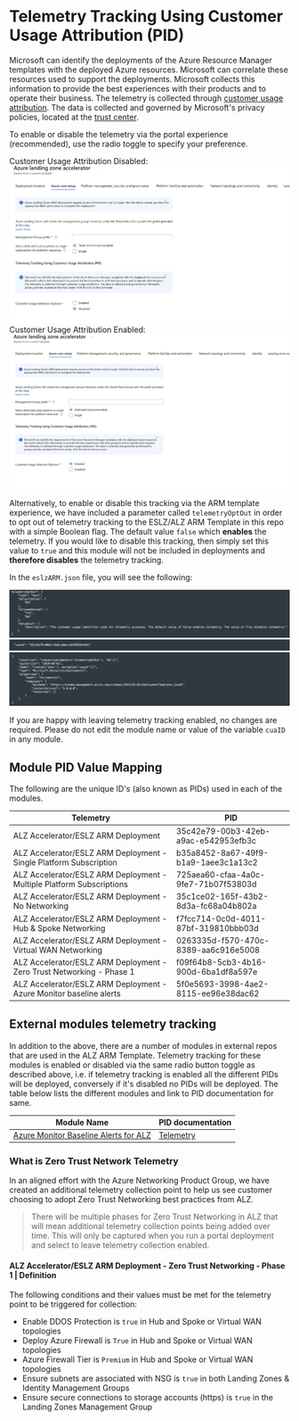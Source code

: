 # Telemetry Tracking Using Customer Usage Attribution (PID)

Microsoft can identify the deployments of the Azure Resource Manager templates with the deployed Azure resources. Microsoft can correlate these resources used to support the deployments. Microsoft collects this information to provide the best experiences with their products and to operate their business. The telemetry is collected through [customer usage attribution](https://docs.microsoft.com/azure/marketplace/azure-partner-customer-usage-attribution). The data is collected and governed by Microsoft's privacy policies, located at the [trust center](https://www.microsoft.com/trustcenter).

To enable or disable the telemetry via the portal experience (recommended), use the radio toggle to specify your preference.

Customer Usage Attribution Disabled:
![ESLZ ARM Template Telemetry Opt Out Toggle Control Disabled](./media/cua-portal-experience-disabled.jpg)
Customer Usage Attribution Enabled:
![ESLZ ARM Template Telemetry Opt Out Toggle Control Enabled](./media/cua-portal-experience-enabled.jpg)

Alternatively, to enable or disable this tracking via the ARM template experience, we have included a parameter called `telemetryOptOut` in order to opt out of telemetry tracking to the ESLZ/ALZ ARM Template in this repo with a simple Boolean flag. The default value `false` which **enables** the telemetry. If you would like to disable this tracking, then simply set this value to `true` and this module will not be included in deployments and **therefore disables** the telemetry tracking.

In the `eslzARM.json` file, you will see the following:

![ESLZ ARM Template parameter example](./media/cua-parameter.png)
![ESLZ ARM Template variable example](./media/cua-variable.png)
![ESLZ ARM Template resource example](./media/cua-resource.png)

If you are happy with leaving telemetry tracking enabled, no changes are required. Please do not edit the module name or value of the variable `cuaID` in any module.

## Module PID Value Mapping

The following are the unique ID's (also known as PIDs) used in each of the modules.

| Telemetry                                                                 | PID                                  |
| ------------------------------------------------------------------------- | ------------------------------------ |
| ALZ Accelerator/ESLZ ARM Deployment                                       | 35c42e79-00b3-42eb-a9ac-e542953efb3c |
| ALZ Accelerator/ESLZ ARM Deployment - Single Platform Subscription        | b35a8452-8a67-49f9-b1a9-1aee3c1a13c2 |
| ALZ Accelerator/ESLZ ARM Deployment - Multiple Platform Subscriptions     | 725aea60-cfaa-4a0c-9fe7-71b07f53803d |
| ALZ Accelerator/ESLZ ARM Deployment - No Networking                       | 35c1ce02-165f-43b2-8d3a-fc68a04b802a |
| ALZ Accelerator/ESLZ ARM Deployment - Hub & Spoke Networking              | f7fcc714-0c0d-4011-87bf-319810bbb03d |
| ALZ Accelerator/ESLZ ARM Deployment - Virtual WAN Networking              | 0263335d-f570-470c-8389-aa6c916e5008 |
| ALZ Accelerator/ESLZ ARM Deployment - Zero Trust Networking - Phase 1     | f09f64b8-5cb3-4b16-900d-6ba1df8a597e |
| ALZ Accelerator/ESLZ ARM Deployment - Azure Monitor baseline alerts       | 5f0e5693-3998-4ae2-8115-ee96e38dac62 |

## External modules telemetry tracking

In addition to the above, there are a number of modules in external repos that are used in the ALZ ARM Template. Telemetry tracking for these modules is enabled or disabled via the same radio button toggle as described above, i.e. if telemetry tracking is enabled all the different PIDs will be deployed, conversely if it's disabled no PIDs will be deployed. The table below lists the different modules and link to PID documentation for same.

| Module Name                                                                 | PID documentation                                |
| ------------------------------------------------------------------------- | ------------------------------------ |
| [Azure Monitor Baseline Alerts for ALZ](https://aka.ms/amba)              | [Telemetry](https://azure.github.io/azure-monitor-baseline-alerts/patterns/alz/Telemetry)|

### What is Zero Trust Network Telemetry

In an aligned effort with the Azure Networking Product Group, we have created an additional telemetry collection point to help us see customer choosing to adopt Zero Trust Networking best practices from ALZ.

> There will be multiple phases for Zero Trust Networking in ALZ that will mean additional telemetry collection points being added over time. This will only be captured when you run a portal deployment and select to leave telemetry collection enabled.

#### ALZ Accelerator/ESLZ ARM Deployment - Zero Trust Networking - Phase 1 | Definition

The following conditions and their values must be met for the telemetry point to be triggered for collection:

- Enable DDOS Protection is `true` in Hub and Spoke or Virtual WAN topologies
- Deploy Azure Firewall is `True` in Hub and Spoke or Virtual WAN topologies
- Azure Firewall Tier is `Premium` in Hub and Spoke or Virtual WAN topologies
- Ensure subnets are associated with NSG is `true` in both Landing Zones & Identity Management Groups
- Ensure secure connections to storage accounts (https) is `true` in the Landing Zones Management Group
